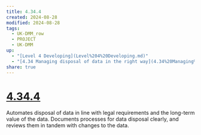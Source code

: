 ```yaml
---
title: 4.34.4
created: 2024-08-28
modified: 2024-08-28
tags:
  - UK-DMM_row
  - PROJECT
  - UK-DMM
up:
  - "[Level 4 Developing](Level%204%20Developing.md)"
  - "[4.34 Managing disposal of data in the right way](4.34%20Managing%20disposal%20of%20data%20in%20the%20right%20way.md)"
share: true
---
```

# [4.34.4](4.34.4.md)

Automates disposal of data in line with legal requirements and the long-term value of the data. Documents processes for data disposal clearly, and reviews them in tandem with changes to the data.
